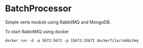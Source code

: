 # BatchProcessor
Simple vertx module using RabbitMQ and MongoDB.

To start RabbitMQ using docker
```
docker run -d -p 5672:5672 -p 15672:15672 dockerfile/rabbitmq
```


